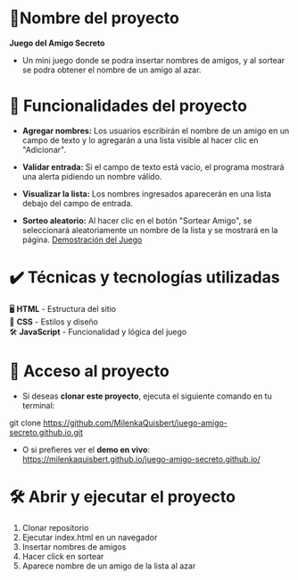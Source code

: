 # 📌Nombre del proyecto

**Juego del Amigo Secreto**
- Un mini juego donde se podra insertar nombres de amigos, y al sortear se podra obtener el nombre de un amigo al azar.
# 🔨 Funcionalidades del proyecto

- **Agregar nombres:** Los usuarios escribirán el nombre de un amigo en un campo de texto y lo agregarán a una lista visible al hacer clic en "Adicionar".

- **Validar entrada:** Si el campo de texto está vacío, el programa mostrará una alerta pidiendo un nombre válido.

- **Visualizar la lista:** Los nombres ingresados aparecerán en una lista debajo del campo de entrada.

- **Sorteo aleatorio:** Al hacer clic en el botón "Sortear Amigo", se seleccionará aleatoriamente un nombre de la lista y se mostrará en la página.
  [Demostración del Juego](https://raw.githubusercontent.com/MilenkaQuisbert/juego-amigo-secreto.github.io/main/assets/AmigoSecreto.gif)

# ✔️ Técnicas y tecnologías utilizadas
🖥️ **HTML** - Estructura del sitio  
🎨 **CSS** - Estilos y diseño  
🛠️ **JavaScript** - Funcionalidad y lógica del juego 
# 📁 Acceso al proyecto
- Si deseas **clonar este proyecto**, ejecuta el siguiente comando en tu terminal:  

git clone https://github.com/MilenkaQuisbert/juego-amigo-secreto.github.io.git

- O si prefieres ver el **demo en vivo**:
  https://milenkaquisbert.github.io/juego-amigo-secreto.github.io/
# 🛠️ Abrir y ejecutar el proyecto
1. Clonar repositorio
2. Ejecutar index.html en un navegador
3. Insertar nombres de amigos
4. Hacer click en sortear
5. Aparece nombre de un amigo de la lista al azar
